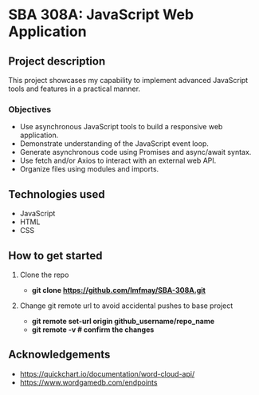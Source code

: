 # SBA 308A: JavaScript Web Application
## Project description
This project showcases my capability to implement advanced JavaScript tools and features in a practical manner.

### Objectives
- Use asynchronous JavaScript tools to build a responsive web application.
- Demonstrate understanding of the JavaScript event loop.
- Generate asynchronous code using Promises and async/await syntax.
- Use fetch and/or Axios to interact with an external web API.
- Organize files using modules and imports.

## Technologies used
- JavaScript
- HTML
- CSS

## How to get started
1. Clone the repo
    - **git clone https://github.com/lmfmay/SBA-308A.git**

2. Change git remote url to avoid accidental pushes to base project
    - **git remote set-url origin github_username/repo_name**
    - **git remote -v # confirm the changes**

## Acknowledgements
- https://quickchart.io/documentation/word-cloud-api/
- https://www.wordgamedb.com/endpoints